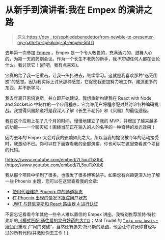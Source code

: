 # 从新手到演讲者:我在 Empex 的演讲之路

> 原文:[https://dev . to/sophiedebenedetto/from-newbie-to-presenter-my-path-to-speaking-at-empex-5hl 0](https://dev.to/sophiedebenedetto/from-newbie-to-presenter-my-path-to-speaking-at-empex-5hl0)

去年第一次参加 [Empex](http://empex.co/) 。Empex 是一个令人敬畏的，充满活力的，鼓舞人心的，为期一天的药剂会议。作为一个长生不老药的新手，我*不知道*任何人都在谈论什么。我讨厌它！(好吧，我有点喜欢)。

它真的给了我一记重击，让我一头扎进去，继续学习。这就是我喜欢那种“迷茫困惑”的感觉。因为我实际上讨厌那种感觉，它促使我更加努力地工作，建造更多的东西，并不断学习。

我去年离开恩培克斯，并立即开始建设。我想重新构建我在 React with Node and Socket.io 中制作的一个应用程序，它允许用户将程序配对并讨论各种编码挑战。我觉得凤凰频道将是我深入了解《长生不老药》和《凤凰》的最佳途径。

我在这个应用上花了几个月的时间，慢慢地建立了我的 MVP，并增加了越来越多的功能——一个聊天框！围绕当前正在输入的人的名字的一种奇特的发光效果！

因为去年的 Empex 大会对我的影响如此之大，所以当我的提议被今年的活动接受时，我激动不已。你可以在下面查看我的全部演讲，你也可以在这里查看这个项目的代码。

[https://www.youtube.com/embed/7L5xuTbXtbI](https://www.youtube.com/embed/7L5xuTbXtbI)

我从那个项目中学到了很多，也激发了很多博客帖子。如果您有兴趣更深入地了解一些 Phoenix 主题，您可以在这里查看我的文章:

*   [使用代理维护 Phoenix 中的通道状态](http://www.thegreatcodeadventure.com/using-genserver-to-maintain-channel-state-in-phoenix/)
*   [在 Phoenix 出现的情况下跟踪用户状态](http://www.thegreatcodeadventure.com/tracking-user-state-with-phoenix-presence-react-and-redux/)
*   [JWT 与菲尼克斯和 React 路由器 4 进行认证](http://www.thegreatcodeadventure.com/tracking-user-state-with-phoenix-presence-react-and-redux/)

不要忘记看看今年其他一些令人难以置信的 Empex 讲座。我特别推荐凯特·特拉弗斯的[《模式匹配:通往爱的灵丹妙药的大门》](https://www.youtube.com/watch?v=FXjpHRMsERI)；Mat Trudel 的 [" `mix new beats` -用仙丹](https://www.youtube.com/watch?time_continue=3&v=XN4WuOujr38)重现了“阿门突破”，当然还有迪夫·托马斯的[基调](https://www.youtube.com/watch?v=6U7cLUygMeI)，他会让你讨厌你曾经写过的所有代码(并激励你去工作！)